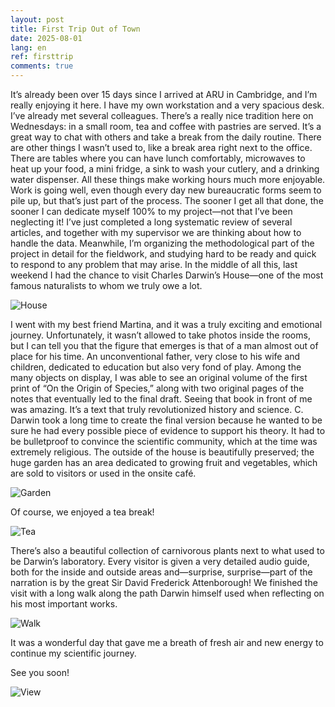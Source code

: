```yaml
---
layout: post
title: First Trip Out of Town
date: 2025-08-01
lang: en
ref: firsttrip
comments: true
---
```


It’s already been over 15 days since I arrived at ARU in Cambridge, and I’m really enjoying it here.
I have my own workstation and a very spacious desk. I’ve already met several colleagues. There’s a really nice tradition here on Wednesdays: in a small room, tea and coffee with pastries are served. It’s a great way to chat with others and take a break from the daily routine.
There are other things I wasn’t used to, like a break area right next to the office. There are tables where you can have lunch comfortably, microwaves to heat up your food, a mini fridge, a sink to wash your cutlery, and a drinking water dispenser. All these things make working hours much more enjoyable.
Work is going well, even though every day new bureaucratic forms seem to pile up, but that’s just part of the process. The sooner I get all that done, the sooner I can dedicate myself 100% to my project—not that I’ve been neglecting it! I’ve just completed a long systematic review of several articles, and together with my supervisor we are thinking about how to handle the data. Meanwhile, I’m organizing the methodological part of the project in detail for the fieldwork, and studying hard to be ready and quick to respond to any problem that may arise.
In the middle of all this, last weekend I had the chance to visit Charles Darwin’s House—one of the most famous naturalists to whom we truly owe a lot.

![House](/assets/images/blog/firsttrip/darwin-house.jpeg)

I went with my best friend Martina, and it was a truly exciting and emotional journey. Unfortunately, it wasn’t allowed to take photos inside the rooms, but I can tell you that the figure that emerges is that of a man almost out of place for his time. An unconventional father, very close to his wife and children, dedicated to education but also very fond of play. Among the many objects on display, I was able to see an original volume of the first print of “On the Origin of Species,” along with two original pages of the notes that eventually led to the final draft. Seeing that book in front of me was amazing. It’s a text that truly revolutionized history and science. C. Darwin took a long time to create the final version because he wanted to be sure he had every possible piece of evidence to support his theory. It had to be bulletproof to convince the scientific community, which at the time was extremely religious.
The outside of the house is beautifully preserved; the huge garden has an area dedicated to growing fruit and vegetables, which are sold to visitors or used in the onsite café. 

![Garden](/assets/images/blog/firsttrip/garden.jpeg)

Of course, we enjoyed a tea break! 

![Tea](/assets/images/blog/firsttrip/tea-time.jpeg)

There’s also a beautiful collection of carnivorous plants next to what used to be Darwin’s laboratory.
Every visitor is given a very detailed audio guide, both for the inside and outside areas and—surprise, surprise—part of the narration is by the great Sir David Frederick Attenborough! We finished the visit with a long walk along the path Darwin himself used when reflecting on his most important works.

![Walk](/assets/images/blog/firsttrip/walking.jpeg)

It was a wonderful day that gave me a breath of fresh air and new energy to continue my scientific journey.

See you soon!

![View](/assets/images/blog/firsttrip/view.jpeg)
